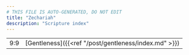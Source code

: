 ```yaml
---
# THIS FILE IS AUTO-GENERATED, DO NOT EDIT
title: "Zechariah"
description: "Scripture index"
---
```


|  |  |
| --- | --- |
| 9:9 | [Gentleness]({{<ref "/post/gentleness/index.md" >}}) |
